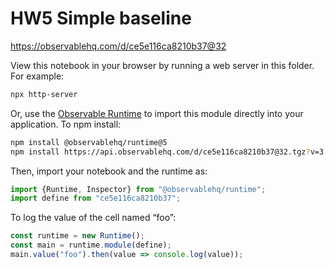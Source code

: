 # HW5 Simple baseline

https://observablehq.com/d/ce5e116ca8210b37@32

View this notebook in your browser by running a web server in this folder. For
example:

~~~sh
npx http-server
~~~

Or, use the [Observable Runtime](https://github.com/observablehq/runtime) to
import this module directly into your application. To npm install:

~~~sh
npm install @observablehq/runtime@5
npm install https://api.observablehq.com/d/ce5e116ca8210b37@32.tgz?v=3
~~~

Then, import your notebook and the runtime as:

~~~js
import {Runtime, Inspector} from "@observablehq/runtime";
import define from "ce5e116ca8210b37";
~~~

To log the value of the cell named “foo”:

~~~js
const runtime = new Runtime();
const main = runtime.module(define);
main.value("foo").then(value => console.log(value));
~~~
